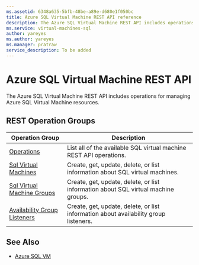 ```yaml
---
ms.assetid: 6348a635-5bfb-48be-a89e-d680e1f050bc
title: Azure SQL Virtual Machine REST API reference
description: The Azure SQL Virtual Machine REST API includes operations for managing Azure SQL Virtual Machine resources.
ms.service: virtual-machines-sql
author: yareyes
ms.author: yareyes
ms.manager: pratraw
service_description: To be added
---
```


# Azure SQL Virtual Machine REST API

The Azure SQL Virtual Machine REST API includes operations for managing Azure SQL Virtual Machine resources.

## REST Operation Groups

| Operation Group | Description |
|-----------------|-------------|
|[Operations](xref:management.azure.com.sqlvm.operations)|List all of the available SQL virtual machine REST API operations.|
|[Sql Virtual Machines](xref:management.azure.com.sqlvm.sqlvirtualmachines)|Create, get, update, delete, or list information about SQL virtual machines.|
|[Sql Virtual Machine Groups](xref:management.azure.com.sqlvm.sqlvirtualmachinegroups)|Create, get, update, delete, or list information about SQL virtual machine groups.|
|[Availability Group Listeners](xref:management.azure.com.sqlvm.availabilitygrouplisteners)|Create, get, update, delete, or list information about availability group listeners.|



## See Also

- [Azure SQL VM](/azure/virtual-machines/windows/sql/virtual-machines-windows-sql-server-iaas-overview)
